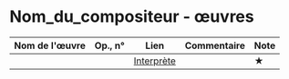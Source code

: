 # Nom_du_compositeur - œuvres  

|Nom de l'œuvre| Op., n° | Lien | Commentaire | Note|
|--------------|---------|------|-------------|-----|
|              |         | [Interprète](youtube)|   |  ★|

<!-- ## Symphonies -->

<!-- ## Concertos -->
<!-- ### Concertos pour piano -->
<!-- ### Concertos pour violon -->
<!-- ### Concertos pour violoncelle -->
<!-- ### Concertos pour clarinette -->

<!-- ## Instrument seul -->
<!-- ### Piano -->
<!-- ### Orgue -->
<!-- ### Violon -->
<!-- ### Violoncelle -->

<!-- ## Messes -->
<!-- ## Requiems -->
